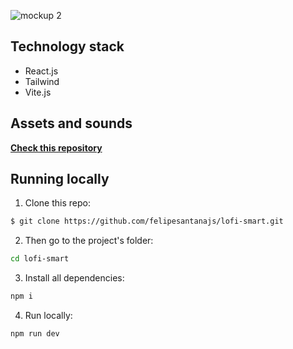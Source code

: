 ![mockup 2](https://user-images.githubusercontent.com/100092279/224600013-205522c7-36eb-4938-9686-3727be7ffba3.png)

## Technology stack

- React.js
- Tailwind
- Vite.js

## Assets and sounds

**[Check this repository](https://github.com/birobirobiro/assets-icons-sounds)**

## Running locally

1. Clone this repo:

```sh
$ git clone https://github.com/felipesantanajs/lofi-smart.git
```

2. Then go to the project's folder:

```sh
cd lofi-smart

```

3. Install all dependencies:

```sh
npm i
```

4. Run locally:

```sh
npm run dev
```
